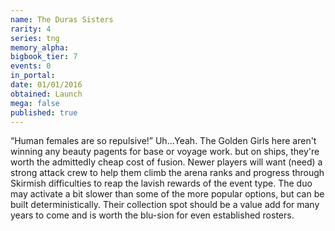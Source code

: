 ```yaml
---
name: The Duras Sisters
rarity: 4
series: tng
memory_alpha:
bigbook_tier: 7
events: 0
in_portal:
date: 01/01/2016
obtained: Launch
mega: false
published: true
---
```


“Human females are so repulsive!” Uh...Yeah. The Golden Girls here aren't winning any beauty pagents for base or voyage work. but on ships, they're worth the admittedly cheap cost of fusion. Newer players will want (need) a strong attack crew to help them climb the arena ranks and progress through Skirmish difficulties to reap the lavish rewards of the event type. The duo may activate a bit slower than some of the more popular options, but can be built deterministically. Their collection spot should be a value add for many years to come and is worth the blu-sion for even established rosters.
